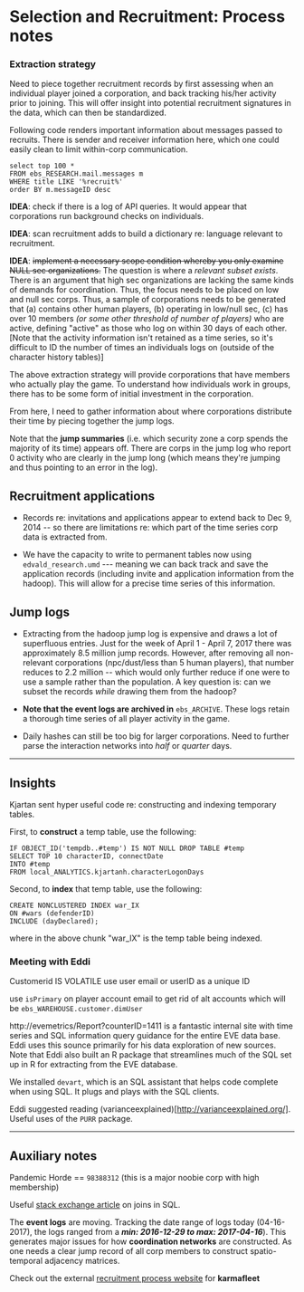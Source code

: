 # Selection and Recruitment: Process notes

### Extraction strategy

Need to piece together recruitment records by first assessing when an individual player joined a corporation, and back tracking his/her activity prior to joining. This will offer insight into potential recruitment signatures in the data, which can then be standardized.


Following code renders important information about messages passed to recruits. There is sender and receiver information here, which one could easily clean to limit within-corp communication.

    select top 100 *
    FROM ebs_RESEARCH.mail.messages m
    WHERE title LIKE '%recruit%'
    order BY m.messageID desc

**IDEA**: check if there is a log of API queries. It would appear that corporations run background checks on individuals.

**IDEA**: scan recruitment adds to build a dictionary re: language relevant to recruitment.

**IDEA**: <s>implement a necessary scope condition whereby you only examine NULL sec organizations.</s> The question is where a _relevant subset exists_. There is an argument that high sec organizations are lacking the same kinds of demands for coordination. Thus, the focus needs to be placed on low and null sec corps. Thus, a sample of corporations needs to be generated that (a) contains other human players, (b) operating in low/null sec, (c) has over 10 members _(or some other threshold of number of players)_ who are active, defining "active" as those who log on within 30 days of each other. [Note that the activity information isn't retained as a time series, so it's difficult to ID the number of times an individuals logs on (outside of the character history tables)]

The above extraction strategy will provide corporations that have members who actually play the game. To understand how individuals work in groups, there has to be some form of initial investment in the corporation.

From here, I need to gather information about where corporations distribute their time by piecing together the jump logs.

Note that the **jump summaries** (i.e. which security zone a corp spends the majority of its time) appears off. There are corps in the jump log who report 0 activity who are clearly in the jump long (which means they're jumping and thus pointing to an error in the log).

## Recruitment applications

- Records re: invitations and applications appear to extend back to Dec 9, 2014 -- so there are limitations re: which part of the time series corp data is extracted from.

- We have the capacity to write to permanent tables now using `edvald_research.umd` --- meaning we can back track and save the application records (including invite and application information from the hadoop). This will allow for a precise time series of this information.

## Jump logs

- Extracting from the hadoop jump log is expensive and draws a lot of superfluous entries. Just for the week of April 1 - April 7, 2017 there was approximately 8.5 million jump records. However, after removing all non-relevant corporations (npc/dust/less than 5 human players), that number reduces to 2.2 million -- which would only further reduce if one were to use a sample rather than the population. A key question is: can we subset the records _while_ drawing them from the hadoop?

- **Note that the event logs are archived in** `ebs_ARCHIVE`. These logs retain a thorough time series of all player activity in the game.  

- Daily hashes can still be too big for larger corporations. Need to further parse the interaction networks into _half_ or _quarter_ days.


----------------------------------------------------------------

## Insights

Kjartan sent hyper useful code re: constructing and indexing temporary tables.

First, to **construct** a temp table, use the following:

    IF OBJECT_ID('tempdb..#temp') IS NOT NULL DROP TABLE #temp
    SELECT TOP 10 characterID, connectDate
    INTO #temp
    FROM local_ANALYTICS.kjartanh.characterLogonDays

Second, to **index** that temp table, use the following:

    CREATE NONCLUSTERED INDEX war_IX
    ON #wars (defenderID)
    INCLUDE (dayDeclared);

where in the above chunk "war_IX" is the temp table being indexed.

### Meeting with Eddi

Customerid IS VOLATILE  use user email or userID as a unique ID

use `isPrimary` on player account email to get rid of alt accounts which will be `ebs_WAREHOUSE.customer.dimUser`

http://evemetrics/Report?counterID=1411 is a fantastic internal site with time series and SQL information query guidance for the entire EVE data base. Eddi uses this sounce primarily for his data exploration of new sources. Note that Eddi also built an R package that streamlines much of the SQL set up in R for extracting from the EVE database.

We installed `devart`, which is an SQL assistant that helps code complete when using SQL. It plugs and plays with the SQL clients.

Eddi suggested reading (varianceexplained)[http://varianceexplained.org/]. Useful uses of the `PURR` package.

----------------------------------------------------------------

## Auxiliary notes

Pandemic Horde == `98388312` (this is a major noobie corp with high membership)

Useful [stack exchange article](http://stackoverflow.com/questions/5706437/whats-the-difference-between-inner-join-left-join-right-join-and-full-join) on joins in SQL.

The **event logs** are moving. Tracking the date range of logs today (04-16-2017), the logs ranged from a **_min: 2016-12-29 to max: 2017-04-16_**). This generates major issues for how **coordination networks** are constructed. As one needs a clear jump record of all corp members to construct spatio-temporal adjacency matrices.  

Check out the external [recruitment process website](https://recruit.karmafleet.org/) for **karmafleet**
